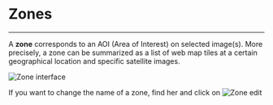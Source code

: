 # Zones

-----------------

A **zone** corresponds to an AOI (Area of Interest) on selected image(s). More precisely, a zone can be summarized as a list of web map tiles at a certain geographical location and specific satellite images.

![Zone interface](/images/web_ui/zone_interface.png)

If you want to change the name of a zone, find her and click on ![Zone edit](/images/web_ui/zone_edit.png)